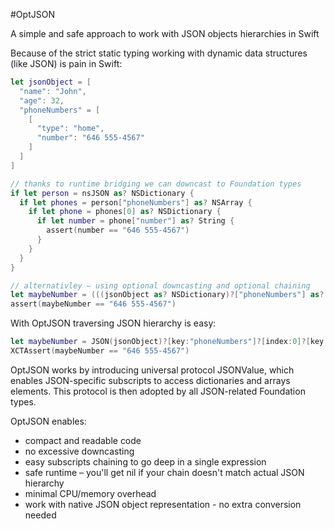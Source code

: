 #OptJSON

A simple and safe approach to work with JSON objects hierarchies in Swift

Because of the strict static typing working with dynamic data structures (like JSON) is pain in Swift:

```swift
let jsonObject = [
  "name": "John",
  "age": 32,
  "phoneNumbers" = [
    [
      "type": "home",
      "number": "646 555-4567"
    ]
  ]
]

// thanks to runtime bridging we can downcast to Foundation types
if let person = nsJSON as? NSDictionary {
  if let phones = person["phoneNumbers"] as? NSArray {
    if let phone = phones[0] as? NSDictionary {
      if let number = phone["number"] as? String {
        assert(number == "646 555-4567")
      }
    }
  }
}

// alternativley – using optional downcasting and optional chaining
let maybeNumber = (((jsonObject as? NSDictionary)?["phoneNumbers"] as? NSArray)?[0] as? NSDictionary)?["number"] as? NSString
assert(maybeNumber == "646 555-4567")
```

With OptJSON traversing JSON hierarchy is easy:

```swift
let maybeNumber = JSON(jsonObject)?[key:"phoneNumbers"]?[index:0]?[key:"number"] as? NSString
XCTAssert(maybeNumber == "646 555-4567")
```

OptJSON works by introducing universal protocol JSONValue, which enables JSON-specific subscripts to access dictionaries and arrays elements. This protocol is then adopted by all JSON-related Foundation types.

OptJSON enables:
* compact and readable code
* no excessive downcasting
* easy subscripts chaining to go deep in a single expression
* safe runtime – you'll get nil if your chain doesn't match actual JSON hierarchy
* minimal CPU/memory overhead
* work with native JSON object representation - no extra conversion needed
